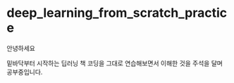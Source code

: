 # deep_learning_from_scratch_practice


안녕하세요

밑바닥부터 시작하는 딥러닝 책 코딩을 그대로 연습해보면서 이해한 것을 주석을 달며 공부중입니다.


